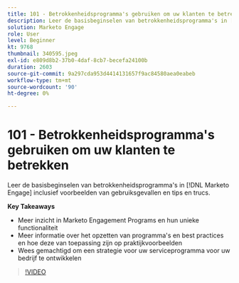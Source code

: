 ```yaml
---
title: 101 - Betrokkenheidsprogramma's gebruiken om uw klanten te betrekken
description: Leer de basisbeginselen van betrokkenheidsprogramma's in [!DNL Marketo Engage] inclusief voorbeelden van gebruiksgevallen en tips en trucs.
solution: Marketo Engage
role: User
level: Beginner
kt: 9768
thumbnail: 340595.jpeg
exl-id: e809d8b2-37b0-4daf-8cb7-becefa24100b
duration: 2603
source-git-commit: 9a297cda953d4414131657f9ac84580aea0eabeb
workflow-type: tm+mt
source-wordcount: '90'
ht-degree: 0%

---
```


# 101 - Betrokkenheidsprogramma&#39;s gebruiken om uw klanten te betrekken

Leer de basisbeginselen van betrokkenheidsprogramma&#39;s in [!DNL Marketo Engage] inclusief voorbeelden van gebruiksgevallen en tips en trucs.

**Key Takeaways**

* Meer inzicht in Marketo Engagement Programs en hun unieke functionaliteit
* Meer informatie over het opzetten van programma&#39;s en best practices en hoe deze van toepassing zijn op praktijkvoorbeelden
* Wees gemachtigd om een strategie voor uw serviceprogramma voor uw bedrijf te ontwikkelen

>[!VIDEO](https://video.tv.adobe.com/v/340595/?quality=12&learn=on)

